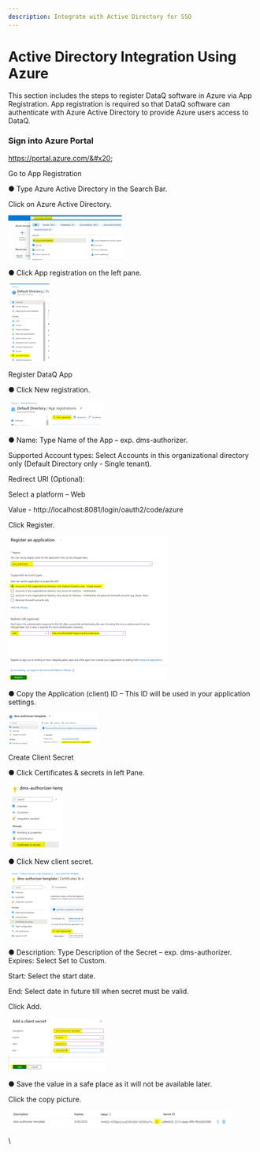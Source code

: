 ```yaml
---
description: Integrate with Active Directory for SSO
---
```


# Active Directory Integration Using Azure

This section includes the steps to register DataQ software in Azure via App Registration. App registration is required so that DataQ software can authenticate with Azure Active Directory to provide Azure users access to DataQ.



### Sign into Azure Portal

https://portal.azure.com/&#x20;

Go to App Registration&#x20;

● Type Azure Active Directory in the Search Bar.&#x20;

Click on Azure Active Directory.&#x20;

![](../.gitbook/assets/unknown.png)

● Click App registration on the left pane.

![](<../.gitbook/assets/unknown (1).png>)

Register DataQ App&#x20;

● Click New registration.&#x20;

![](<../.gitbook/assets/unknown (2).png>)

● Name: Type Name of the App – exp. dms-authorizer.&#x20;

Supported Account types: Select Accounts in this organizational directory only (Default Directory only - Single tenant).&#x20;

Redirect URI (Optional):&#x20;

Select a platform – Web&#x20;

Value - http://localhost:8081/login/oauth2/code/azure&#x20;

Click Register.&#x20;

![](<../.gitbook/assets/unknown (3).png>)

● Copy the Application (client) ID – This ID will be used in your application settings.

![](<../.gitbook/assets/unknown (4).png>)

Create Client Secret&#x20;

● Click Certificates & secrets in left Pane.&#x20;

![](<../.gitbook/assets/unknown (5).png>)

● Click New client secret.&#x20;

![](<../.gitbook/assets/unknown (6).png>)

● Description: Type Description of the Secret – exp. dms-authorizer. Expires: Select Set to Custom.&#x20;

Start: Select the start date.&#x20;

End: Select date in future till when secret must be valid.&#x20;

Click Add.&#x20;

![](<../.gitbook/assets/unknown (7).png>)

● Save the value in a safe place as it will not be available later.&#x20;

Click the copy picture.

![](<../.gitbook/assets/unknown (8).png>)

\
